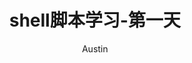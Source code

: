 ---
layout: '../../layouts/MarkdownPost.astro'
title: 'shell脚本学习-第一天'
pubDate: 2035-06-01
description: '很多Go web框架都通过封装 net/http 来实现核心功能，因此学习 net/http 是研究 Gin等框架的基础。'
author: 'Austin'
# cover:
#     url: 'https://pic.lookcos.cn/i/usr/uploads/2022/04/2067928922.png'
#     square: 'https://pic.lookcos.cn/i/usr/uploads/2022/04/2067928922.png'
#     alt: 'cover'
tags: ["源码研究", "标准库", "golang", "gin"]
theme: 'light'
featured: false
---